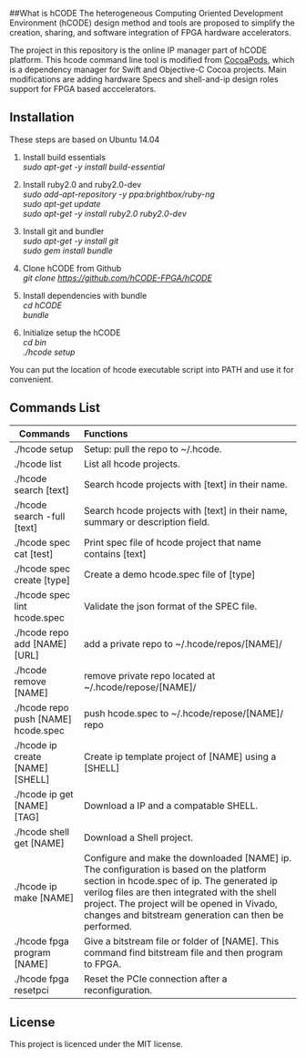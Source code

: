 ##What is hCODE
The heterogeneous Computing Oriented Development Environment (hCODE) design method and tools are proposed to simplify the creation, sharing, and software integration of FPGA hardware accelerators.

The project in this repository is the online IP manager part of hCODE platform. This hcode command line tool is modified from [CocoaPods](https://cocoapods.org/), which is a dependency manager for Swift and Objective-C Cocoa projects. Main modifications are adding hardware Specs and shell-and-ip design roles support for FPGA based acccelerators.

## Installation
These steps are based on Ubuntu 14.04

1. Install build essentials  
*sudo apt-get -y install build-essential*

2. Install ruby2.0 and ruby2.0-dev  
*sudo add-apt-repository -y ppa:brightbox/ruby-ng*  
*sudo apt-get update*  
*sudo apt-get -y install ruby2.0 ruby2.0-dev*  

3. Install git and bundler  
*sudo apt-get -y install git*  
*sudo gem install bundle*  

4. Clone hCODE from Github  
*git clone https://github.com/hCODE-FPGA/hCODE*  

5. Install dependencies with bundle  
*cd hCODE*  
*bundle*  

6. Initialize setup the hCODE  
*cd bin*  
*./hcode setup*  

You can put the location of hcode executable script into PATH and use it for convenient.


## Commands List
| Commands                                   | Functions                                                                           |
| ------------------------------------------|:----------------------------------------------------------|
| ./hcode setup   							| Setup: pull the repo to ~/.hcode.													|
| ./hcode list    							| List all hcode projects.															|
| ./hcode search [text]						| Search hcode projects with [text] in their name.									|
| ./hcode search -full [text]				| Search hcode projects with [text] in their name, summary or description field.	|
| ./hcode spec cat [test]					| Print spec file of hcode project that name contains [text]						|
| ./hcode spec create [type] 				| Create a demo hcode.spec file of [type]											|
| ./hcode spec lint hcode.spec 				| Validate the json format of the SPEC file.										|
| ./hcode repo add [NAME] [URL]				| add a private repo to ~/.hcode/repos/[NAME]/										|
| ./hcode remove [NAME]						| remove private repo located at ~/.hcode/repose/[NAME]/							|
| ./hcode repo push [NAME] hcode.spec 		| push hcode.spec to ~/.hcode/repose/[NAME]/ repo 									|
| ./hcode ip create [NAME] [SHELL]			| Create ip template project of [NAME] using a [SHELL]								|
| ./hcode ip get [NAME] [TAG]				| Download a IP and a compatable SHELL.											|
| ./hcode shell get [NAME]				| Download a Shell project.													|
| ./hcode ip make [NAME]					| Configure and make the downloaded [NAME] ip. The configuration is based on the platform section in hcode.spec of ip. The generated ip verilog files are then integrated with the shell project. The project will be opened in Vivado, changes and bitstream generation can then be performed.		|
| ./hcode fpga program [NAME]				| Give a bitstream file or folder of [NAME]. This command find bitstream file and then program to FPGA.						|
| ./hcode fpga resetpci						| Reset the PCIe connection after a reconfiguration.											|

## License
This project is licenced under the MIT license.
